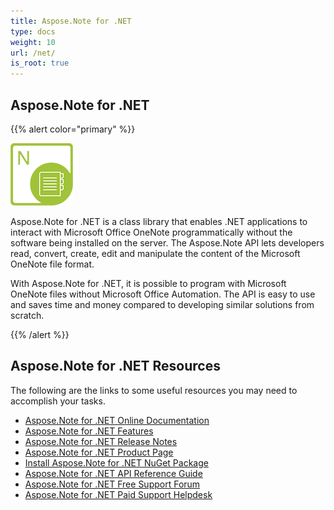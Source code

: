 ```yaml
---
title: Aspose.Note for .NET
type: docs
weight: 10
url: /net/
is_root: true
---
```


## **Aspose.Note for .NET**
{{% alert color="primary" %}} 

![todo:image_alt_text](home_1.png)

Aspose.Note for .NET is a class library that enables .NET applications to interact with Microsoft Office OneNote programmatically without the software being installed on the server. The Aspose.Note API lets developers read, convert, create, edit and manipulate the content of the Microsoft OneNote file format.

With Aspose.Note for .NET, it is possible to program with Microsoft OneNote files without Microsoft Office Automation. The API is easy to use and saves time and money compared to developing similar solutions from scratch.

{{% /alert %}} 
## **Aspose.Note for .NET Resources**
The following are the links to some useful resources you may need to accomplish your tasks.

- [Aspose.Note for .NET Online Documentation](/note/net/)
- [Aspose.Note for .NET Features](/note/net/product-overview/)
- [Aspose.Note for .NET Release Notes](/note/net/release-notes/)
- [Aspose.Note for .NET Product Page](https://products.aspose.com/note/net/)
- [Install Aspose.Note for .NET NuGet Package](https://www.nuget.org/packages/Aspose.Note/)
- [Aspose.Note for .NET API Reference Guide](https://apireference.aspose.com/note/net)
- [Aspose.Note for .NET Free Support Forum](https://forum.aspose.com/c/note/28)
- [Aspose.Note for .NET Paid Support Helpdesk](https://helpdesk.aspose.com/)
